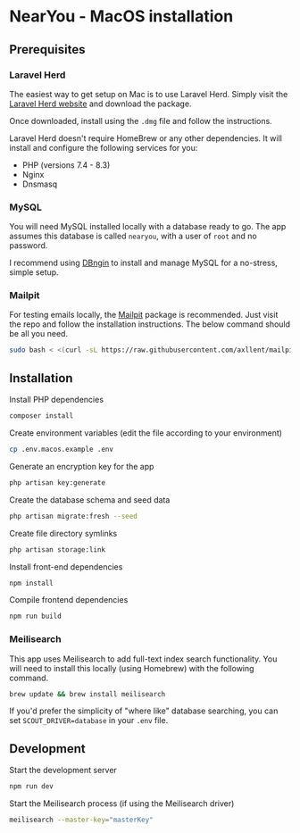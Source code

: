 # NearYou - MacOS installation

## Prerequisites

### Laravel Herd
The easiest way to get setup on Mac is to use Laravel Herd. Simply visit the [Laravel Herd website](https://herd.laravel.com/) and download the package.

Once downloaded, install using the `.dmg` file and follow the instructions.

Laravel Herd doesn't require HomeBrew or any other dependencies. It will install and configure the following services for you:
- PHP (versions 7.4 - 8.3)
- Nginx
- Dnsmasq

### MySQL
You will need MySQL installed locally with a database ready to go. The app assumes this database is called `nearyou`, with a user of `root` and no password.

I recommend using [DBngin](https://dbngin.com/) to install and manage MySQL for a no-stress, simple setup.

### Mailpit
For testing emails locally, the [Mailpit](https://github.com/axllent/mailpit) package is recommended. Just visit the repo and follow the installation instructions. The below command should be all you need.

```sh
sudo bash < <(curl -sL https://raw.githubusercontent.com/axllent/mailpit/develop/install.sh)
```

## Installation
Install PHP dependencies
```sh
composer install
```

Create environment variables (edit the file according to your environment)
```sh
cp .env.macos.example .env
```

Generate an encryption key for the app
```sh
php artisan key:generate
```

Create the database schema and seed data
```sh
php artisan migrate:fresh --seed
```

Create file directory symlinks
```sh
php artisan storage:link
```

Install front-end dependencies
```sh
npm install
```

Compile frontend dependencies
```sh
npm run build
```

### Meilisearch
This app uses Meilisearch to add full-text index search functionality. You will need to install this locally (using Homebrew) with the following command.
```sh
brew update && brew install meilisearch
```

If you'd prefer the simplicity of "where like" database searching, you can set `SCOUT_DRIVER=database` in your `.env` file.

## Development
Start the development server
```sh
npm run dev
```

Start the Meilisearch process (if using the Meilisearch driver)
```sh
meilisearch --master-key="masterKey"
```
